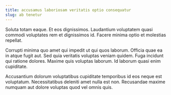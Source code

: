 ```yaml
---
title: accusamus laboriosam veritatis optio consequatur
slug: ab tenetur
---
```


Soluta totam eaque. Et eos dignissimos. Laudantium voluptatem quasi commodi voluptates rem et dignissimos id. Facere minima optio et molestias repellat.

Corrupti minima quo amet qui impedit ut qui quos laborum. Officia quae ea in atque fugit aut. Sed quia veritatis voluptas veniam quidem. Fuga incidunt qui ratione dolores. Maxime quis voluptas laborum. Id laborum quasi enim cupiditate.

Accusantium dolorum voluptatibus cupiditate temporibus id eos neque est voluptatum. Necessitatibus deleniti amet nulla est non. Recusandae maxime numquam aut dolore voluptas quod vel omnis quis.
